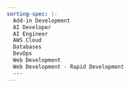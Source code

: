 ```yaml
---
sorting-spec: |-
  Add-in Development
  AI Developer
  AI Engineer
  AWS Cloud
  Databases
  DevOps
  Web Development
  Web Development - Rapid Development
  ---
---
```

